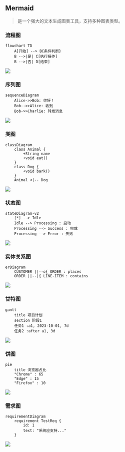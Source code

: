 ## Mermaid 

> 是一个强大的文本生成图表工具，支持多种图表类型。

### 流程图

```mermaid
flowchart TD
    A[开始] --> B{条件判断}
    B -->|是| C[执行操作]
    B -->|否| D[结束]
```
![](http://cdn.qiniu.liyansheng.top/img/20250329235826.png)
### 序列图

```mermaid
sequenceDiagram
    Alice->>Bob: 你好！
    Bob-->>Alice: 收到
    Bob->>Charlie: 转发消息
```
![](http://cdn.qiniu.liyansheng.top/img/20250329235855.png)


### 类图

```mermaid
classDiagram
    class Animal {
        +String name
        +void eat()
    }
    class Dog {
        +void bark()
    }
    Animal <|-- Dog
```
![](http://cdn.qiniu.liyansheng.top/img/20250329235909.png)

### 状态图

```mermaid
stateDiagram-v2
    [*] --> Idle
    Idle --> Processing : 启动
    Processing --> Success : 完成
    Processing --> Error : 失败
```
![](http://cdn.qiniu.liyansheng.top/img/20250329235924.png)
### 实体关系图

```mermaid
erDiagram
    CUSTOMER ||--o{ ORDER : places
    ORDER ||--|{ LINE-ITEM : contains
```
![](http://cdn.qiniu.liyansheng.top/img/20250329235944.png)

### 甘特图

```mermaid
gantt
    title 项目计划
    section 阶段1
    任务1 :a1, 2023-10-01, 7d
    任务2 :after a1, 3d
```
![](http://cdn.qiniu.liyansheng.top/img/20250329235958.png)

### 饼图

```mermaid
pie
    title 浏览器占比
    "Chrome" : 65
    "Edge" : 15
    "Firefox" : 10
```
![](http://cdn.qiniu.liyansheng.top/img/20250330000014.png)

### 需求图

```mermaid
requirementDiagram
    requirement TestReq {
        id: 1
        text: "系统应支持..."
    }
```
![](http://cdn.qiniu.liyansheng.top/img/20250330000028.png)
